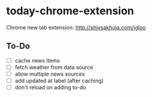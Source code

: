 # today-chrome-extension
Chrome new tab extension: http://shivsakhuja.com/igloo

## To-Do
- [ ] cache news items
- [ ] fetch weather from data source
- [ ] allow multiple news sources
- [ ] add updated at label (after caching)
- [ ] don't reload on adding to-do
